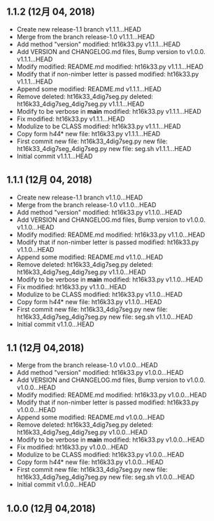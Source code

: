 ## 1.1.2 (12月 04, 2018)
  - Create new release-1.1 branch  v1.1.1...HEAD
  - Merge from the branch release-1.0  v1.1.1...HEAD
  - Add method "version" 	modified:   ht16k33.py  v1.1.1...HEAD
  - Add VERSION and CHANGELOG.md files, Bump version to v1.0.0.  v1.1.1...HEAD
  - Modify 	modified:   README.md 	modified:   ht16k33.py  v1.1.1...HEAD
  - Modify that if non-nimber letter is passed 	modified:   ht16k33.py  v1.1.1...HEAD
  - Append some 	modified:   README.md  v1.1.1...HEAD
  - Remove 	deleted:    ht16k33_4dig7seg.py 	deleted:    ht16k33_4dig7seg_4dig7seg.py  v1.1.1...HEAD
  - Modify to be verbose in __main__ 	modified:   ht16k33.py  v1.1.1...HEAD
  - Fix 	modified:   ht16k33.py  v1.1.1...HEAD
  - Modulize to be CLASS 	modified:   ht16k33.py  v1.1.1...HEAD
  - Copy form h*4*4* 	new file:   ht16k33.py  v1.1.1...HEAD
  - First commit 	new file:   ht16k33_4dig7seg.py 	new file:   ht16k33_4dig7seg_4dig7seg.py 	new file:   seg.sh  v1.1.1...HEAD
  - Initial commit  v1.1.1...HEAD

## 1.1.1 (12月 04, 2018)
  - Create new release-1.1 branch  v1.1.0...HEAD
  - Merge from the branch release-1.0  v1.1.0...HEAD
  - Add method "version" 	modified:   ht16k33.py  v1.1.0...HEAD
  - Add VERSION and CHANGELOG.md files, Bump version to v1.0.0.  v1.1.0...HEAD
  - Modify 	modified:   README.md 	modified:   ht16k33.py  v1.1.0...HEAD
  - Modify that if non-nimber letter is passed 	modified:   ht16k33.py  v1.1.0...HEAD
  - Append some 	modified:   README.md  v1.1.0...HEAD
  - Remove 	deleted:    ht16k33_4dig7seg.py 	deleted:    ht16k33_4dig7seg_4dig7seg.py  v1.1.0...HEAD
  - Modify to be verbose in __main__ 	modified:   ht16k33.py  v1.1.0...HEAD
  - Fix 	modified:   ht16k33.py  v1.1.0...HEAD
  - Modulize to be CLASS 	modified:   ht16k33.py  v1.1.0...HEAD
  - Copy form h*4*4* 	new file:   ht16k33.py  v1.1.0...HEAD
  - First commit 	new file:   ht16k33_4dig7seg.py 	new file:   ht16k33_4dig7seg_4dig7seg.py 	new file:   seg.sh  v1.1.0...HEAD
  - Initial commit  v1.1.0...HEAD

## 1.1 (12月 04,2018)
  - Merge from the branch release-1.0  v1.0.0...HEAD
  - Add method "version" 	modified:   ht16k33.py  v1.0.0...HEAD
  - Add VERSION and CHANGELOG.md files, Bump version to v1.0.0.  v1.0.0...HEAD
  - Modify 	modified:   README.md 	modified:   ht16k33.py  v1.0.0...HEAD
  - Modify that if non-nimber letter is passed 	modified:   ht16k33.py  v1.0.0...HEAD
  - Append some 	modified:   README.md  v1.0.0...HEAD
  - Remove 	deleted:    ht16k33_4dig7seg.py 	deleted:    ht16k33_4dig7seg_4dig7seg.py  v1.0.0...HEAD
  - Modify to be verbose in __main__ 	modified:   ht16k33.py  v1.0.0...HEAD
  - Fix 	modified:   ht16k33.py  v1.0.0...HEAD
  - Modulize to be CLASS 	modified:   ht16k33.py  v1.0.0...HEAD
  - Copy form h*4*4* 	new file:   ht16k33.py  v1.0.0...HEAD
  - First commit 	new file:   ht16k33_4dig7seg.py 	new file:   ht16k33_4dig7seg_4dig7seg.py 	new file:   seg.sh  v1.0.0...HEAD
  - Initial commit  v1.0.0...HEAD

## 1.0.0 (12月 04,2018)


